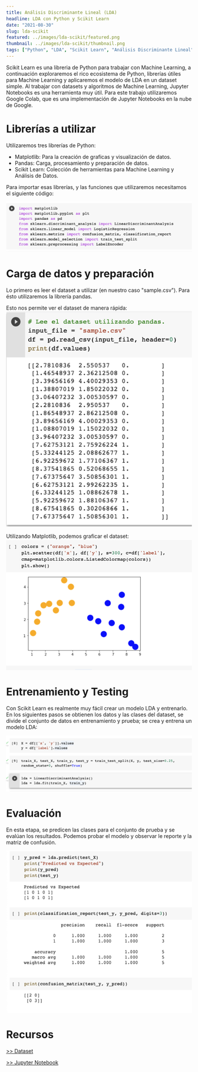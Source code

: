```yaml
---
title: Análisis Discriminante Lineal (LDA)
headline: LDA con Python y Scikit Learn
date: "2021-08-30"
slug: lda-scikit
featured: ../images/lda-scikit/featured.png
thumbnail: ../images/lda-scikit/thumbnail.png
tags: ["Python", "LDA", "Scikit Learn", "Análisis Discriminante Lineal", "Pandas", "Algoritmos Lineales", "Algoritmos Supervisados"]
---
```


Scikit Learn es una libreria de Python para trabajar con Machine Learning, a 
continuación exploraremos el rico ecosistema de Python, librerías útiles para Machine
Learning y aplicaremos el modelo de LDA en un dataset simple. Al trabajar con datasets y 
algoritmos de Machine Learning, Jupyter Notebooks es una herramienta muy útil. Para
este trabajo utilizaremos Google Colab, que es una implementación de Jupyter Notebooks
en la nube de Google.

# Librerías a utilizar

Utilizaremos tres librerías de Python:
* Matplotlib: Para la creación de graficas y visualización de datos.
* Pandas: Carga, procesamiento y preparación de datos.
* Scikit Learn: Colección de herramientas para Machine Learning y Análisis de Datos.

Para importar esas librerías, y las funciones que utilizaremos necesitamos el
siguiente código:

![Importar Librerías](../images/lda-scikit/imports.png)

# Carga de datos y preparación
Lo primero es leer el dataset a utilizar (en nuestro caso "sample.csv"). Para ésto
utilizaremos la librería pandas.

Esto nos permite ver el dataset de manera rápida:
![Cargar Dataset](../images/lda-scikit/load.png)

Utilizando Matplotlib, podemos graficar el dataset:
![Dataset](../images/lda-scikit/scatter.png)

# Entrenamiento y Testing
Con Scikit Learn es realmente muy fácil crear un modelo LDA y entrenarlo.
En los siguientes pasos se obtienen los datos y las clases del dataset, se divide el 
conjunto de datos en entrenamiento y prueba; se crea y entrena un modelo LDA:

![Entrenamiento y Testing](../images/lda-scikit/model.png)

# Evaluación
En esta etapa, se predicen las clases para el conjunto de prueba y se evalúan los 
resultados. Podemos probar el modelo y observar le reporte y la matriz de confusión.

![Evaluación](../images/lda-scikit/evaluation.png)

# Recursos

[>> Dataset](sample.csv)

[>> Jupyter Notebook](lda_scikit_learn.ipynb)
